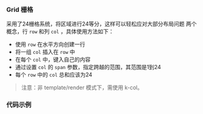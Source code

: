 ### Grid 栅格
采用了24栅格系统，将区域进行24等分，这样可以轻松应对大部分布局问题
两个概念，行 `row` 和列 `col` ，具体使用方法如下：
- 使用 `row` 在水平方向创建一行
- 将一组 `col` 插入在 `row` 中
- 在每个 `col` 中，键入自己的内容
- 通过设置 `col` 的 `span` 参数，指定跨越的范围，其范围是1到24
- 每个 `row` 中的 `col` 总和应该为24

> 注意：非 template/render 模式下，需使用 k-col。
### 代码示例